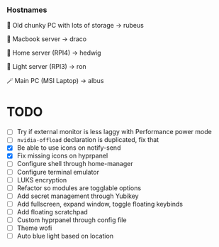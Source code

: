 ### Hostnames

🗿 Old chunky PC with lots of storage -> rubeus

👿 Macbook server -> draco

🦉 Home server (RPI4) -> hedwig

🥱 Light server (RPI3) -> ron

🪄 Main PC (MSI Laptop) -> albus

# TODO

- [ ] Try if external monitor is less laggy with Performance power mode
- [ ] `nvidia-offload` declaration is duplicated, fix that
- [x] Be able to use icons on notify-send
- [x] Fix missing icons on hyprpanel
- [ ] Configure shell through home-manager
- [ ] Configure terminal emulator
- [ ] LUKS encryption
- [ ] Refactor so modules are togglable options
- [ ] Add secret management through Yubikey
- [ ] Add fullscreen, expand window, toggle floating keybinds
- [ ] Add floating scratchpad
- [ ] Custom hyprpanel through config file
- [ ] Theme wofi
- [ ] Auto blue light based on location